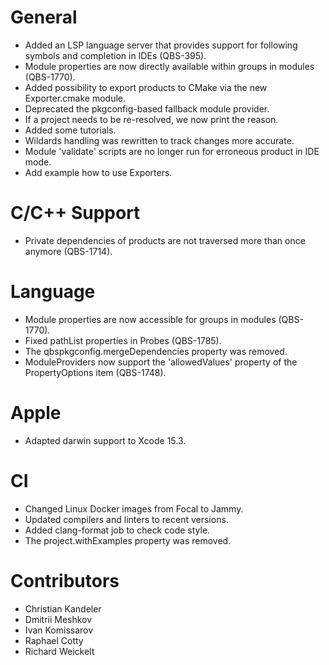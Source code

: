 # General
* Added an LSP language server that provides support for following symbols and completion
  in IDEs (QBS-395).
* Module properties are now directly available within groups in modules (QBS-1770).
* Added possibility to export products to CMake via the new Exporter.cmake module.
* Deprecated the pkgconfig-based fallback module provider.
* If a project needs to be re-resolved, we now print the reason.
* Added some tutorials.
* Wildards handling was rewritten to track changes more accurate.
* Module 'validate' scripts are no longer run for erroneous product in IDE mode.
* Add example how to use Exporters.

# C/C++ Support
* Private dependencies of products are not traversed more than once anymore (QBS-1714).

# Language
* Module properties are now accessible for groups in modules (QBS-1770).
* Fixed pathList properties in Probes (QBS-1785).
* The qbspkgconfig.mergeDependencies property was removed.
* ModuleProviders now support the 'allowedValues' property of the PropertyOptions item
  (QBS-1748).

# Apple
* Adapted darwin support to Xcode 15.3.

# CI
* Changed Linux Docker images from Focal to Jammy.
* Updated compilers and linters to recent versions.
* Added clang-format job to check code style.
* The project.withExamples property was removed.

# Contributors
* Christian Kandeler
* Dmitrii Meshkov
* Ivan Komissarov
* Raphael Cotty
* Richard Weickelt
